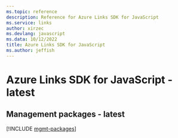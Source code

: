 ```yaml
---
ms.topic: reference
description: Reference for Azure Links SDK for JavaScript
ms.service: links
author: xirzec
ms.devlang: javascript
ms.data: 10/12/2022
title: Azure Links SDK for JavaScript
ms.author: jeffish
---
```

# Azure Links SDK for JavaScript - latest

## Management packages - latest
[!INCLUDE [mgmt-packages](links-mgmt-index.md)]